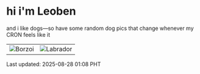# hi i'm Leoben

and i like dogs—so have some random dog pics that change whenever my CRON feels like it

|  |  |
|--------|----------|
| ![Borzoi](https://random-dog-vercel.vercel.app/api/random-borzoi?v=1756314505) | ![Labrador](https://random-dog-vercel.vercel.app/api/random-labrador?v=1756314505) |

Last updated: 2025-08-28 01:08 PHT
